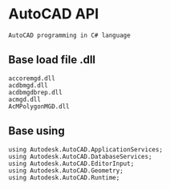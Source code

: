 # AutoCAD API
    AutoCAD programming in C# language

## Base load file .dll
    accoremgd.dll
    acdbmgd.dll
    acdbmgdbrep.dll
    acmgd.dll
    AcMPolygonMGD.dll

## Base using
    using Autodesk.AutoCAD.ApplicationServices;
    using Autodesk.AutoCAD.DatabaseServices;
    using Autodesk.AutoCAD.EditorInput;
    using Autodesk.AutoCAD.Geometry;
    using Autodesk.AutoCAD.Runtime;

